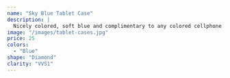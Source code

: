 ```yaml
---
name: "Sky Blue Tablet Case"
description: |
  Nicely colored, soft blue and complimentary to any colored cellphone.
image: "/images/tablet-cases.jpg"
price: 25
colors:
  - "Blue"
shape: "Diamond"
clarity: "VVS1"
---
```

